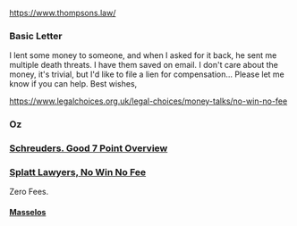 https://www.thompsons.law/

### Basic Letter

I lent some money to someone, and when I asked for it back, he sent me multiple death threats. I have them saved on email. I don't care about the money, it's trivial, but I'd like to file a lien for compensation... Please let me know if you can help. Best wishes, 

https://www.legalchoices.org.uk/legal-choices/money-talks/no-win-no-fee

### Oz 

### [Schreuders. Good 7 Point Overview](https://schreuders.com.au/7-reasons-to-consider-a-no-win-no-fee-lawyer)

### [Splatt Lawyers, No Win No Fee](https://splattlawyers.com.au/what-is-no-win-no-fee/#how-does-no-win-no-fee-work)

Zero Fees.

#### [Masselos](https://masselos.com.au/how-do-no-win-no-fee-lawyers-work/)


